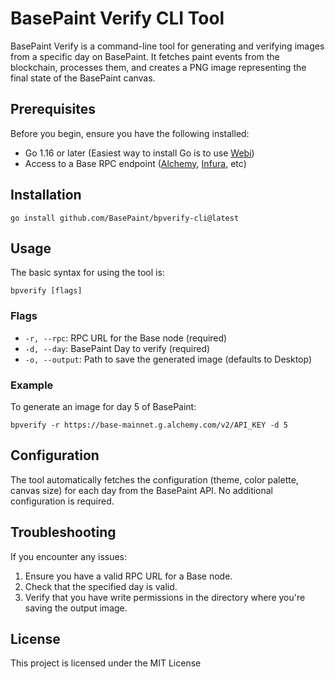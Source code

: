 # BasePaint Verify CLI Tool

BasePaint Verify is a command-line tool for generating and verifying images from a specific day on BasePaint. It fetches paint events from the blockchain, processes them, and creates a PNG image representing the final state of the BasePaint canvas.

## Prerequisites

Before you begin, ensure you have the following installed:

- Go 1.16 or later (Easiest way to install Go is to use [Webi](https://webinstall.dev/golang/))
- Access to a Base RPC endpoint ([Alchemy](https://www.alchemy.com), [Infura](https://www.infura.io), etc)

## Installation

```
go install github.com/BasePaint/bpverify-cli@latest
```

## Usage

The basic syntax for using the tool is:

```
bpverify [flags]
```

### Flags

- `-r, --rpc`: RPC URL for the Base node (required)
- `-d, --day`: BasePaint Day to verify (required)
- `-o, --output`: Path to save the generated image (defaults to Desktop)

### Example

To generate an image for day 5 of BasePaint:

```
bpverify -r https://base-mainnet.g.alchemy.com/v2/API_KEY -d 5
```

## Configuration

The tool automatically fetches the configuration (theme, color palette, canvas size) for each day from the BasePaint API. No additional configuration is required.

## Troubleshooting

If you encounter any issues:

1. Ensure you have a valid RPC URL for a Base node.
2. Check that the specified day is valid.
3. Verify that you have write permissions in the directory where you're saving the output image.

## License

This project is licensed under the MIT License
